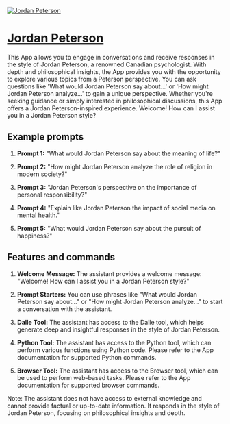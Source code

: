 [![Jordan Peterson](https://files.oaiusercontent.com/file-XhkOnYH3sj65KePQJZyRSugz?se=2123-10-17T12%3A29%3A52Z&sp=r&sv=2021-08-06&sr=b&rscc=max-age%3D31536000%2C%20immutable&rscd=attachment%3B%20filename%3De5766a6b-2b48-4eee-87bf-491d1f870a9a.png&sig=UInuokKvIArr/9y5bfKtAP%2BLEq/TShMxh05la%2BY2Aes%3D)](https://chat.openai.com/g/g-eHQwhjneP-jordan-peterson)

# [Jordan Peterson](https://chat.openai.com/g/g-eHQwhjneP-jordan-peterson)

This App allows you to engage in conversations and receive responses in the style of Jordan Peterson, a renowned Canadian psychologist. With depth and philosophical insights, the App provides you with the opportunity to explore various topics from a Peterson perspective. You can ask questions like 'What would Jordan Peterson say about...' or 'How might Jordan Peterson analyze...' to gain a unique perspective. Whether you're seeking guidance or simply interested in philosophical discussions, this App offers a Jordan Peterson-inspired experience. Welcome! How can I assist you in a Jordan Peterson style?

## Example prompts

1. **Prompt 1:** "What would Jordan Peterson say about the meaning of life?"

2. **Prompt 2:** "How might Jordan Peterson analyze the role of religion in modern society?"

3. **Prompt 3:** "Jordan Peterson's perspective on the importance of personal responsibility?"

4. **Prompt 4:** "Explain like Jordan Peterson the impact of social media on mental health."

5. **Prompt 5:** "What would Jordan Peterson say about the pursuit of happiness?"

## Features and commands

1. **Welcome Message:** The assistant provides a welcome message: "Welcome! How can I assist you in a Jordan Peterson style?"

2. **Prompt Starters:** You can use phrases like "What would Jordan Peterson say about..." or "How might Jordan Peterson analyze..." to start a conversation with the assistant.

3. **Dalle Tool:** The assistant has access to the Dalle tool, which helps generate deep and insightful responses in the style of Jordan Peterson.

4. **Python Tool:** The assistant has access to the Python tool, which can perform various functions using Python code. Please refer to the App documentation for supported Python commands.

5. **Browser Tool:** The assistant has access to the Browser tool, which can be used to perform web-based tasks. Please refer to the App documentation for supported browser commands.

Note: The assistant does not have access to external knowledge and cannot provide factual or up-to-date information. It responds in the style of Jordan Peterson, focusing on philosophical insights and depth.